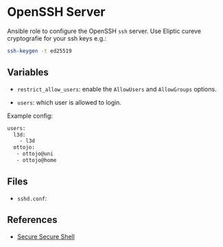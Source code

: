 OpenSSH Server
==============

Ansible role to configure the OpenSSH `ssh` server.
Use Eliptic cureve cryptografie for your ssh keys e.g.:
```bash
ssh-keygen -t ed25519
```


Variables
---------

* `restrict_allow_users`: enable the `AllowUsers` and `AllowGroups` options.

+ `users`: which user is allowed to login. 

Example config:
```bash
users:
  l3d:
    - l3d
  ottojo:
   - ottojo@uni
   - ottojo@home
```

Files
-----

* `sshd.conf`:


References
----------

* [Secure Secure Shell](https://stribika.github.io/2015/01/04/secure-secure-shell.html)
